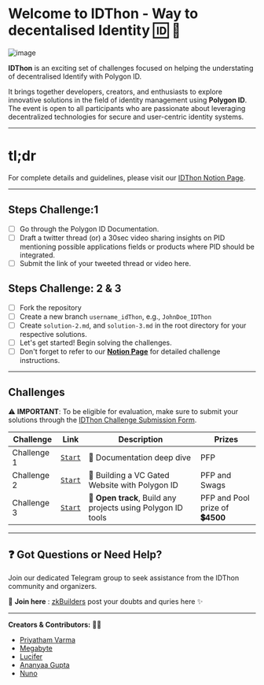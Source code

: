 # Welcome to IDThon - Way to decentalised Identity 🆔 👀 

![image](https://github.com/Polygon-Advocates/idThon/assets/128218414/571441ca-3fca-47bb-b5f8-af8c1a2d014f)


**IDThon** is an exciting set of challenges focused on helping the understating of decentralised Identify with Polygon ID.

It brings together developers, creators, and enthusiasts to explore innovative solutions in the field of identity management using **Polygon ID**. The event is open to all participants who are passionate about leveraging decentralized technologies for secure and user-centric identity systems.

---

# tl;dr

For complete details and guidelines, please visit our [IDThon Notion Page]().

---
## Steps Challenge:1
- [ ] Go through the Polygon ID Documentation.
- [ ] Draft a twitter thread (or) a 30sec video sharing insights on PID mentioning possible applications fields or products where PID should be integrated.
- [ ] Submit the link of your tweeted thread or video here.
## Steps Challenge: 2 & 3

- [ ] Fork the repository
- [ ] Create a new branch `username_idThon`, e.g., `JohnDoe_IDThon`
- [ ] Create `solution-2.md`, and `solution-3.md` in the root directory for your respective solutions.
- [ ] Let's get started! Begin solving the challenges.
- [ ] Don't forget to refer to our [**Notion Page**]() for detailed challenge instructions.

---

## Challenges

⚠️ **IMPORTANT**: To be eligible for evaluation, make sure to submit your solutions through the [IDThon Challenge Submission Form](https://airtable.com/shrNCmi6zP4RDklNi).

| Challenge    | Link                                                                                        | Description                                                    | Prizes                  |
| ------------ | ------------------------------------------------------------------------------------------- | -------------------------------------------------------------- | ----------------------- |
| Challenge 1  | [`Start`](https://github.com/Polygon-Advocates/idThon/blob/main/challenge-1.md)         | 🐧 Documentation deep dive                     | PFP|
| Challenge 2  | [`Start`](https://github.com/Polygon-Advocates/idThon/blob/main/challenge-2.md)         |  🐯 Building a VC Gated Website with Polygon ID | PFP and Swags  |
| Challenge 3  | [`Start`](https://github.com/Polygon-Advocates/idThon/blob/main/challenge-3.md)         |  🦊 **Open track**, Build any  projects using Polygon ID tools | PFP and Pool prize of **💲4500**  |

---

## ❓ Got Questions or Need Help?

Join our dedicated Telegram group to seek assistance from the IDThon community and organizers.

🚪 **Join here** : [zkBuilders](https://t.me/zkPowerBuilders)  post your doubts and quries here ✨

---

**Creators & Contributors:** 🥷🏻

- [Priyatham Varma](https://twitter.com/Mister_V_Varma)
- [Megabyte](https://twitter.com/megabyte0x)
- [Lucifer](https://twitter.com/Lucifer0x17)
- [Ananyaa Gupta](https://twitter.com/Momosdo)
- [Nuno](https://twitter.com/nunomiguelcg)




